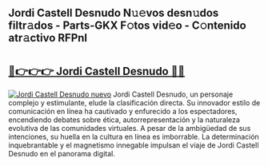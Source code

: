 ## Jordi Castell Desnudo N𝚞𝚎vos desn𝚞dos filtr𝚊dos - Parts-GKX F𝚘tos vid𝚎o - C𝚘ntenido atr𝚊ctivo RFPnl

# <h2><a href="http://mb5tcta.tromn.icu/?c=Jordi+Castell+Desnudo">🔗👉👉👉 Jordi Castell Desnudo 🔗🔗</a></h2>

[![Jordi Castell Desnudo nuevo](https://i.imgur.com/pEAQMta.gif)](http://mb5tcta.tromn.icu/?c=Jordi+Castell+Desnudo)
Jordi Castell Desnudo, un personaje complejo y estimulante, elude la clasificación directa. Su innovador estilo de comunicación en línea ha cautivado y enfurecido a los espectadores, encendiendo debates sobre ética, autorrepresentación y la naturaleza evolutiva de las comunidades virtuales. A pesar de la ambigüedad de sus intenciones, su huella en la cultura en línea es imborrable. La determinación inquebrantable y el magnetismo innegable impulsan el viaje de Jordi Castell Desnudo en el panorama digital.
